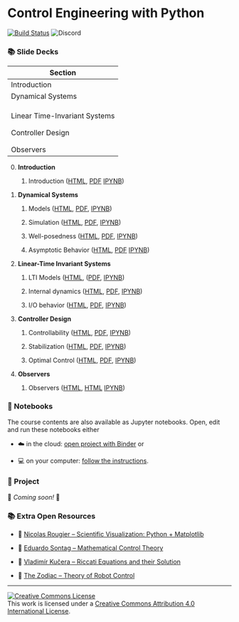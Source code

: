 # Control Engineering with Python

[![Build Status](https://github.com/boisgera/control-engineering-with-python/workflows/build/badge.svg)](https://github.com/boisgera/control-engineering-with-python/actions) ![Discord](https://img.shields.io/discord/1338161489567023187?logo=discord&logoColor=white)

<!--
### Notations

| Symbol | Meaning     | Symbol | Meaning                |
| ------ | ----------- | ------ | ---------------------- |
| 🐍     | Code        | 🔍     | Worked Example         |
| 📈     | Graph       | 🧩     | Exercise               |
| 🏷️     | Definition  | 💻     | Numerical Method       |
| 💎     | Theorem     | 🧮     | Analytical Method      |
| 📝     | Remark      | 🧠     | Theory                 |
| ℹ️     | Information | 🗝️     | Hint                   |
| ⚠️     | Warning     | 🔓     | Solution               |

-->

### 📚 Slide Decks


| Section      |
| ------------ | 
| Introduction |
| Dynamical Systems |
| |
| |
| |
| Linear Time-Invariant Systems |
| |
| |
| Controller Design |
| | 
| |
| Observers | 

0.  **Introduction** 

    1. Introduction
       ([HTML](https://boisgera.github.io/control-engineering-with-python/0-1-Introduction.html),
       [PDF](https://boisgera.github.io/control-engineering-with-python/0-1-Introduction.pdf,)
       [IPYNB](https://github.com/boisgera/control-engineering-with-python/blob/gh-pages/0-1-Introduction.ipynb))

1.  **Dynamical Systems**

    1. Models 
      ([HTML](https://boisgera.github.io/control-engineering-with-python/1-1-Models.html),
      [PDF](https://boisgera.github.io/control-engineering-with-python/1-1-Models.pdf),
      [IPYNB](https://github.com/boisgera/control-engineering-with-python/blob/gh-pages/1-1-Models.ipynb))

    2. Simulation 
       ([HTML](https://boisgera.github.io/control-engineering-with-python/1-2-Simulation.html),
       [PDF](https://boisgera.github.io/control-engineering-with-python/1-2-Simulation.pdf),
       [IPYNB](https://github.com/boisgera/control-engineering-with-python/blob/gh-pages/1-2-Simulation.ipynb))

    3. Well-posedness 
       ([HTML](https://boisgera.github.io/control-engineering-with-python/1-3-Well-Posedness.html),
        [PDF](https://boisgera.github.io/control-engineering-with-python/1-3-Well-Posedness.pdf),
        [IPYNB](https://github.com/boisgera/control-engineering-with-python/blob/gh-pages/1-3-Well-Posedness.ipynb))

    4. Asymptotic Behavior 
      ([HTML](https://boisgera.github.io/control-engineering-with-python/1-4-Asymptotic-Behavior.html),
       [PDF](https://boisgera.github.io/control-engineering-with-python/1-4-Asymptotic-Behavior.pdf)
       [IPYNB](https://github.com/boisgera/control-engineering-with-python/blob/gh-pages/1-4-Asymptotic-Behavior.ipynb))

2.  **Linear-Time Invariant Systems**

    1. LTI Models 
       ([HTML](https://boisgera.github.io/control-engineering-with-python/2-1-LTI-Models.html),
       ([PDF](https://boisgera.github.io/control-engineering-with-python/2-1-LTI-Models.pdf),
       [IPYNB](https://github.com/boisgera/control-engineering-with-python/blob/gh-pages/2-1-LTI-Models.ipynb))

    2. Internal dynamics 
       ([HTML](https://boisgera.github.io/control-engineering-with-python/2-2-Internal-Dynamics.html),
       [PDF](https://boisgera.github.io/control-engineering-with-python/2-2-Internal-Dynamics.pdf),
       [IPYNB](https://github.com/boisgera/control-engineering-with-python/blob/gh-pages/2-2-Internal-Dynamics.ipynb))

    3. I/O behavior
      ([HTML](https://boisgera.github.io/control-engineering-with-python/2-3-IO-Behavior.html),
      [PDF](https://boisgera.github.io/control-engineering-with-python/2-3-IO-Behavior.pdf),
      [IPYNB](https://github.com/boisgera/control-engineering-with-python/blob/gh-pages/2-3-IO-Behavior.ipynb))

3.  **Controller Design**

    1. Controllability 
       ([HTML](https://boisgera.github.io/control-engineering-with-python/3-1-Controllability.html),
       [PDF](https://boisgera.github.io/control-engineering-with-python/3-1-Controllability.pdf),
       [IPYNB](https://github.com/boisgera/control-engineering-with-python/blob/gh-pages/3-1-Controllability.ipynb))

    2. Stabilization 
       ([HTML](https://boisgera.github.io/control-engineering-with-python/3-2-Stabilization.html),
       [PDF](https://boisgera.github.io/control-engineering-with-python/3-2-Stabilization.pdf),
       [IPYNB](https://github.com/boisgera/control-engineering-with-python/blob/gh-pages/3-2-stabilization.ipynb))

    3. Optimal Control 
       ([HTML](https://boisgera.github.io/control-engineering-with-python/3-3-Optimal-Control.html),
        [PDF](https://boisgera.github.io/control-engineering-with-python/3-3-Optimal-Control.pdf),
        [IPYNB](https://github.com/boisgera/control-engineering-with-python/blob/gh-pages/3-3-Optimal-Control.ipynb))

4.  **Observers**
    
    1. Observers 
       ([HTML](https://boisgera.github.io/control-engineering-with-python/4-1-Observers.html),
       [HTML](https://boisgera.github.io/control-engineering-with-python/4-1-Observers.pdf)
       [IPYNB](https://github.com/boisgera/control-engineering-with-python/blob/gh-pages/4-1-Observers.ipynb))

### :notebook: Notebooks

The course contents are also available as Jupyter notebooks.
Open, edit and run these notebooks either

- :cloud: in the cloud: [open project with Binder][ceip-binder] or

- :computer: on your computer: [follow the instructions](install.md).

[ceip-binder]: https://mybinder.org/v2/gh/boisgera/control-engineering-with-python/gh-pages

### :rocket: Project

🚧 *Coming soon!* 🚧

### 📚 Extra Open Resources

<!--
#### :computer: Animation of dynamical systems

Example notebook: double pendulum

- [view in GitHub](https://github.com/boisgera/control-engineering-with-python/blob/master/examples/animation.ipynb),

- [open in binder](https://mybinder.org/v2/gh/boisgera/control-engineering-with-python/gh-pages?filepath=examples/animation.ipynb).

--> 

- :book: [Nicolas Rougier – Scientific Visualization: Python + Matplotlib](https://hal.inria.fr/hal-03427242/document)
- :book: [Eduardo Sontag – Mathematical Control Theory](http://www.sontaglab.org/FTPDIR/sontag_mathematical_control_theory_springer98.pdf)

- :book: [Vladimír Kučera – Riccati Equations and their Solution](http://library.utia.cas.cz/separaty/2011/TR/kucera-0436431.pdf)

- :book: [The Zodiac – Theory of Robot Control](http://www.gipsa-lab.grenoble-inp.fr/~carlos.canudas-de-wit/publications/Theory_of_robot_control.pdf)

---

<a rel="license" href="http://creativecommons.org/licenses/by/4.0/"><img alt="Creative Commons License" style="border-width:0" src="https://i.creativecommons.org/l/by/4.0/88x31.png" /></a><br />This work is licensed under a <a rel="license" href="http://creativecommons.org/licenses/by/4.0/">Creative Commons Attribution 4.0 International License</a>.

